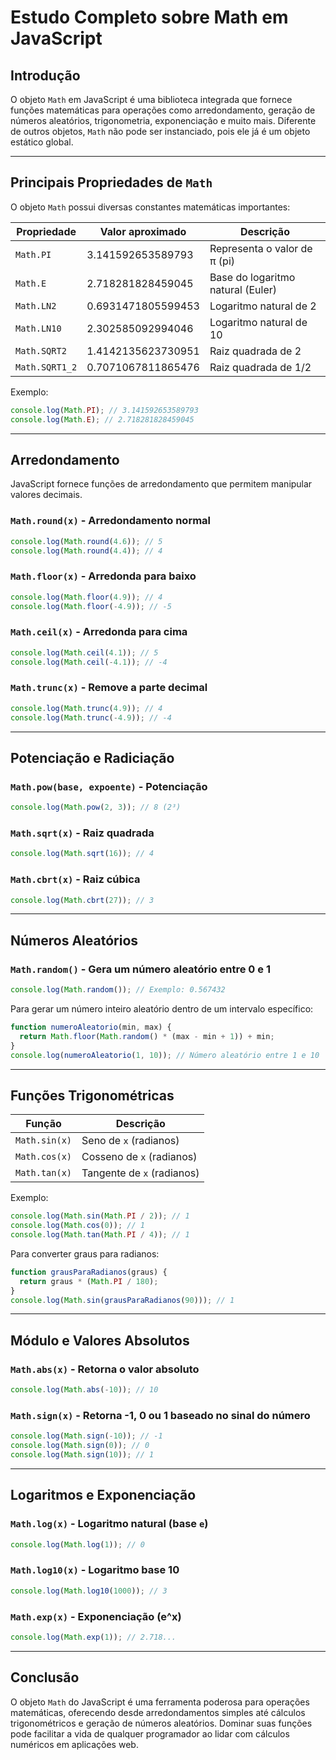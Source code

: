 # Estudo Completo sobre Math em JavaScript

## Introdução

O objeto `Math` em JavaScript é uma biblioteca integrada que fornece funções matemáticas para operações como arredondamento, geração de números aleatórios, trigonometria, exponenciação e muito mais. Diferente de outros objetos, `Math` não pode ser instanciado, pois ele já é um objeto estático global.

---

## Principais Propriedades de `Math`

O objeto `Math` possui diversas constantes matemáticas importantes:

| Propriedade    | Valor aproximado   | Descrição                         |
| -------------- | ------------------ | --------------------------------- |
| `Math.PI`      | 3.141592653589793  | Representa o valor de π (pi)      |
| `Math.E`       | 2.718281828459045  | Base do logaritmo natural (Euler) |
| `Math.LN2`     | 0.6931471805599453 | Logaritmo natural de 2            |
| `Math.LN10`    | 2.302585092994046  | Logaritmo natural de 10           |
| `Math.SQRT2`   | 1.4142135623730951 | Raiz quadrada de 2                |
| `Math.SQRT1_2` | 0.7071067811865476 | Raiz quadrada de 1/2              |

Exemplo:

```javascript
console.log(Math.PI); // 3.141592653589793
console.log(Math.E); // 2.718281828459045
```

---

## Arredondamento

JavaScript fornece funções de arredondamento que permitem manipular valores decimais.

### `Math.round(x)` - Arredondamento normal

```javascript
console.log(Math.round(4.6)); // 5
console.log(Math.round(4.4)); // 4
```

### `Math.floor(x)` - Arredonda para baixo

```javascript
console.log(Math.floor(4.9)); // 4
console.log(Math.floor(-4.9)); // -5
```

### `Math.ceil(x)` - Arredonda para cima

```javascript
console.log(Math.ceil(4.1)); // 5
console.log(Math.ceil(-4.1)); // -4
```

### `Math.trunc(x)` - Remove a parte decimal

```javascript
console.log(Math.trunc(4.9)); // 4
console.log(Math.trunc(-4.9)); // -4
```

---

## Potenciação e Radiciação

### `Math.pow(base, expoente)` - Potenciação

```javascript
console.log(Math.pow(2, 3)); // 8 (2³)
```

### `Math.sqrt(x)` - Raiz quadrada

```javascript
console.log(Math.sqrt(16)); // 4
```

### `Math.cbrt(x)` - Raiz cúbica

```javascript
console.log(Math.cbrt(27)); // 3
```

---

## Números Aleatórios

### `Math.random()` - Gera um número aleatório entre 0 e 1

```javascript
console.log(Math.random()); // Exemplo: 0.567432
```

Para gerar um número inteiro aleatório dentro de um intervalo específico:

```javascript
function numeroAleatorio(min, max) {
  return Math.floor(Math.random() * (max - min + 1)) + min;
}
console.log(numeroAleatorio(1, 10)); // Número aleatório entre 1 e 10
```

---

## Funções Trigonométricas

| Função        | Descrição                  |
| ------------- | -------------------------- |
| `Math.sin(x)` | Seno de `x` (radianos)     |
| `Math.cos(x)` | Cosseno de `x` (radianos)  |
| `Math.tan(x)` | Tangente de `x` (radianos) |

Exemplo:

```javascript
console.log(Math.sin(Math.PI / 2)); // 1
console.log(Math.cos(0)); // 1
console.log(Math.tan(Math.PI / 4)); // 1
```

Para converter graus para radianos:

```javascript
function grausParaRadianos(graus) {
  return graus * (Math.PI / 180);
}
console.log(Math.sin(grausParaRadianos(90))); // 1
```

---

## Módulo e Valores Absolutos

### `Math.abs(x)` - Retorna o valor absoluto

```javascript
console.log(Math.abs(-10)); // 10
```

### `Math.sign(x)` - Retorna -1, 0 ou 1 baseado no sinal do número

```javascript
console.log(Math.sign(-10)); // -1
console.log(Math.sign(0)); // 0
console.log(Math.sign(10)); // 1
```

---

## Logaritmos e Exponenciação

### `Math.log(x)` - Logaritmo natural (base `e`)

```javascript
console.log(Math.log(1)); // 0
```

### `Math.log10(x)` - Logaritmo base 10

```javascript
console.log(Math.log10(1000)); // 3
```

### `Math.exp(x)` - Exponenciação (e^x)

```javascript
console.log(Math.exp(1)); // 2.718...
```

---

## Conclusão

O objeto `Math` do JavaScript é uma ferramenta poderosa para operações matemáticas, oferecendo desde arredondamentos simples até cálculos trigonométricos e geração de números aleatórios. Dominar suas funções pode facilitar a vida de qualquer programador ao lidar com cálculos numéricos em aplicações web.

